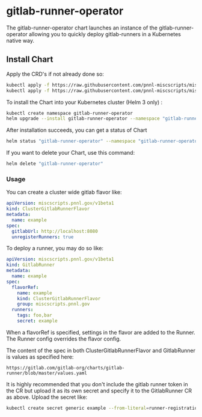 # gitlab-runner-operator

The gitlab-runner-operator chart launches an instance of the gitlab-runner-operator allowing you to quickly deploy gitlab-runners in a Kubernetes native way.


## Install Chart

Apply the CRD's if not already done so:
```bash
kubectl apply -f https://raw.githubusercontent.com/pnnl-miscscripts/miscscripts/master/containers/gitlab-runner-operator/deploy/crds/miscscripts.pnnl.gov_clustergitlabrunnerflavors_crd.yaml
kubectl apply -f https://raw.githubusercontent.com/pnnl-miscscripts/miscscripts/master/containers/gitlab-runner-operator/deploy/crds/miscscripts.pnnl.gov_gitlabrunners_crd.yaml
```

To install the Chart into your Kubernetes cluster (Helm 3 only) :

```bash
kubectl create namespace gitlab-runner-operator
helm upgrade --install gitlab-runner-operator --namespace "gitlab-runner-operator" pnnl-miscscripts/gitlab-runner-operator
```

After installation succeeds, you can get a status of Chart

```bash
helm status "gitlab-runner-operator" --namespace "gitlab-runner-operator"
```

If you want to delete your Chart, use this command:

```bash
helm delete "gitlab-runner-operator"
```

### Usage
You can create a cluster wide gitlab flavor like:
```yaml
apiVersion: miscscripts.pnnl.gov/v1beta1
kind: ClusterGitlabRunnerFlavor
metadata:
  name: example
spec:
  gitlabUrl: http://localhost:8080
  unregisterRunners: true
```

To deploy a runner, you may do so like:
```yaml
apiVersion: miscscripts.pnnl.gov/v1beta1
kind: GitlabRunner
metadata:
  name: example
spec:
  flavorRef:
    name: example
    kind: ClusterGitlabRunnerFlavor
    group: miscscripts.pnnl.gov
  runners:
    tags: foo,bar
    secret: example
```

When a flavorRef is specified, settings in the flavor are added to the Runner. The Runner config overrides the flavor config.

The content of the spec in both ClusterGitlabRunnerFlavor and GitlabRunner is values as specified here:
```
https://gitlab.com/gitlab-org/charts/gitlab-runner/blob/master/values.yaml
```

It is highly recommended that you don't include the gitlab runner token in the CR but upload it as its own secret and specify it to the GitlabRunner CR as above.
Upload the secret like:
```bash
kubectl create secret generic example --from-literal=runner-registration-token=<your token> --from-literal=runner-token=""
```
